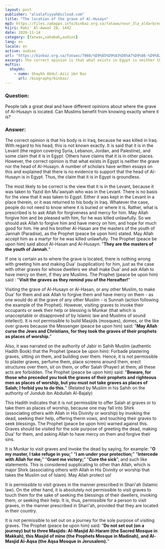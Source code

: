 ```yaml
---
layout: post
publisher: "alsalafiyyah@icloud.com"
title: "The location of the grave of Al-Husayn"
mp3: https://files.zadapps.info/binbaz.org.sa/fatawa/nour_3la_aldarb/nour_168/16806.mp3
hijri: Rabi' Al-Awwal 28, 1442
date: 2020-11-14
category: [fatwas,sahabah,audios]
lang: en
locale: en
active: audios
url: "https://binbaz.org.sa/fatwas/7060/%D9%85%D9%83%D8%A7%D9%86-%D9%82%D8%A8%D8%B1-%D8%A7%D9%84%D8%AD%D8%B3%D9%8A%D9%86-%D8%B1%D8%B6%D9%8A-%D8%A7%D9%84%D9%84%D9%87-%D8%B9%D9%86%D9%87-%D9%88%D8%A7%D9%84%D8%B2%D9%8A%D8%A7%D8%B1%D8%A9-%D8%A7%D9%84%D8%B4%D8%B1%D8%B9%D9%8A%D8%A9-%D9%84%D9%84%D9%82%D8%A8%D9%88%D8%B1"
excerpt: The correct opinion is that what exists in Egypt is neither the grave nor the head of Al-Husayn. A number of scholars have written essays on this and explained that there is no evidence to support that the head of Al-Husayn is in Egypt.
muftis:
  shaykh: 
    - name: Shaykh Abdul-Aziz ibn Baz
      url: /biography/binbaz/
---
```


### Question: 
People talk a great deal and have different opinions about where the grave of Al-Husayn is located. Can Muslims benefit from knowing exactly where it is? 

### Answer:
The correct opinion is that his body is in Iraq, because he was killed in Iraq. With regard to his head, this is not known exactly. It is said that it is in the Levant (the region covering Syria, Lebanon, Jordan, and Palestine), and some claim that it is in Egypt. Others have claims that it is in other places. However, the correct opinion is that what exists in Egypt is neither the grave nor the head of Al-Husayn. A number of scholars have written essays on this and explained that there is no evidence to support that the head of Al-Husayn is in Egypt. Thus, the claim that it is in Egypt is groundless. 

The most likely to be correct is the view that it is in the Levant, because it was taken to Yazid ibn Mu'awiyah who was in the Levant. There is no basis for the view that it was taken to Egypt. Either it was kept in the Levant in a place therein, or it was returned to his body in Iraq. Whatever the case, people do not need to know where it is buried or where it is. Rather, what is prescribed is to ask Allah for forgiveness and mercy for him. May Allah forgive him and be pleased with him, for he was killed unlawfully. So we should ask Allah to forgive him and have mercy on him, and hope for much good for him. He and his brother Al-Hasan are the masters of the youth of Jannah (Paradise), as the Prophet (peace be upon him) stated. May Allah accept him as a martyr for he was killed unlawfully. The Prophet (peace be upon him) said about Al-Hasan and Al-Husayn: "**They are the masters of the youth of Jannah.**" 

If one is certain as to where the grave is located, there is nothing wrong with greeting him and making Dua' (supplication) for him, just as the case with other graves for whose dwellers we shall make Dua' and ask Allah to have mercy on them, if they are Muslims. The Prophet (peace be upon him) said : "**Visit the graves as they remind you of the Hereafter!**" 

Visiting the grave of Al-Husayn or Al-Hasan, or any other Muslim, to make Dua' for them and ask Allah to forgive them and have mercy on them - as one would do at the grave of any other Muslim - is Sunnah (action following the example of the Prophet). However, visiting graves to invoke their occupants or seek their help or blessing is Munkar (that which is unacceptable or disapproved of by Islamic law and Muslims of sound intellect). It is not permissible to build Masjids (mosques), domes, or the like over graves because the Messenger (peace be upon him) said: "**May Allah curse the Jews and Christians, for they took the graves of their prophets as places of worship.**" 

Also, it was narrated on the authority of Jabir in Sahih Muslim (authentic Hadith Book) that the Prophet (peace be upon him): Forbade plastering graves, sitting on them, and building over them. Hence, it is not permissible to plaster graves, perfume them, place screens around them, erect structures over them, sit on them, or offer Salah (Prayer) at them; all these acts are forbidden. The Prophet (peace be upon him) said: "**Beware, for those who preceded you took the graves of their prophets and righteous men as places of worship, but you must not take graves as places of Salah; I forbid you to do this.**" (Related by Muslim in his Sahih on the authority of Jundub ibn Abdullah Al-Bajaly) 

This Hadith indicates that it is not permissible to offer Salah at graves or to take them as places of worship, because one may fall into Shirk (associating others with Allah in His Divinity or worship) by invoking the dead, seeking their help, offering therm vows, and touching their graves to seek blessings. The Prophet (peace be upon him) warned against this. Graves should be visited for the sole purpose of greeting the dead, making Dua' for them, and asking Allah to have mercy on them and forgive their sins. 

It is Munkar to visit graves and invoke the dead by saying, for example: "**O my master, I take refuge in you;**" "**I am under your protection;**" "**Intercede with Allah for me;**" "**Grant me victory;**" "**Cure the sick**", and such like statements. This is considered supplicating to other than Allah, which is major Shirk (associating others with Allah in His Divinity or worship that takes the Muslim out of Islam). May Allah protect us! 

It is permissible to visit graves in the manner prescribed in Shari'ah (Islamic law). On the other hand, it is absolutely not permissible to visit graves to touch them for the sake of seeking the blessings of their dwellers, invoking them, or seeking their help. It is, thus, permissible for a person to visit graves, in the manner prescribed in Shari'ah, provided that they are located in their country. 

It is not permissible to set out on a journey for the sole purpose of visiting graves. The Prophet (peace be upon him) said: "**Do not set out (on a journey) but to three Masjids: Al-Masjid Al-Haram (the Sacred Mosque in Makkah), this Masjid of mine (the Prophets Mosque in Madinah), and Al-Masjid Al-Aqsa (the Aqsa Mosque in Jerusalem).**" 
